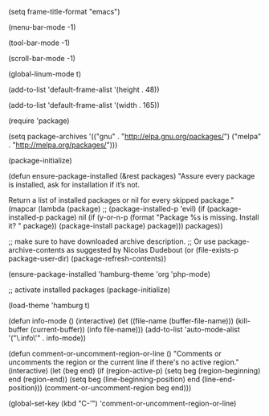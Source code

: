 (setq frame-title-format "emacs")

(menu-bar-mode -1)

(tool-bar-mode -1)

(scroll-bar-mode -1)

(global-linum-mode t)

(add-to-list 'default-frame-alist '(height . 48))

(add-to-list 'default-frame-alist '(width . 165))

(require 'package)

(setq package-archives '(("gnu" . "http://elpa.gnu.org/packages/")
			 ("melpa" . "http://melpa.org/packages/")))

(package-initialize)

(defun ensure-package-installed (&rest packages)
  "Assure every package is installed, ask for installation if it’s not.

Return a list of installed packages or nil for every skipped package."
  (mapcar
   (lambda (package)
     ;; (package-installed-p 'evil)
     (if (package-installed-p package)
         nil
       (if (y-or-n-p (format "Package %s is missing. Install it? " package))
           (package-install package)
         package)))
   packages))

;; make sure to have downloaded archive description.
;; Or use package-archive-contents as suggested by Nicolas Dudebout
(or (file-exists-p package-user-dir)
    (package-refresh-contents))

(ensure-package-installed 'hamburg-theme 'org 'php-mode)

;; activate installed packages
(package-initialize)

(load-theme 'hamburg t)

(defun info-mode ()
  (interactive)
  (let ((file-name (buffer-file-name)))
    (kill-buffer (current-buffer))
    (info file-name)))
(add-to-list 'auto-mode-alist '("\\.info\\'" . info-mode))

(defun comment-or-uncomment-region-or-line ()
    "Comments or uncomments the region or the current line if there's no active region."
    (interactive)
    (let (beg end)
        (if (region-active-p)
            (setq beg (region-beginning) end (region-end))
            (setq beg (line-beginning-position) end (line-end-position)))
        (comment-or-uncomment-region beg end)))

(global-set-key (kbd "C-'") 'comment-or-uncomment-region-or-line)
